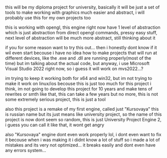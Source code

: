 this will be my diploma project for university, basically it will be just a set of tools to make working with graphics much easier and abstract,
i will probably use this for my own projects too

this is working with opengl, this engine right now have 1 level of abstraction which is just abstraction from direct opengl commands, pressy easy stuff,
next level of abstraction will be much more abstract, still thinking about it

if you for some reason want to try this out... then i honestly dont know if it wil even start becouse i have no idea how to make projects that will run at different devices, 
like the .exe and .dll are running properly(most of the time) but im talking about the actual code, but anyway, i use Microsoft Visual Studio 2022 right now, so i guess it will work on mvs2022...?

im trying to keep it working both for x64 and win32, but im not trying to make it work on linux/ios becouse this is just too much for this project i think,
im not going to develop this project for 10 years and make tens of rewrites or smth like that, this can take a few years but no more, this is not some extremely serious project, this is just a tool

also this project is a remake of my first engine, called just "Kursovaya" this is russian name but its just means like university project, so the name of this project is now dont seem
so random, this is just University Project Engine 2, i guess you can call it like that, it wont get angry

also "Kursovaya" engine dont even work properly lol, i dont even want to fix it becouse when i was making it i didnt know a lot of stuff so i made a lot of mistakes and its very not optimized...
it breaks easily and dont even have any errors system...
